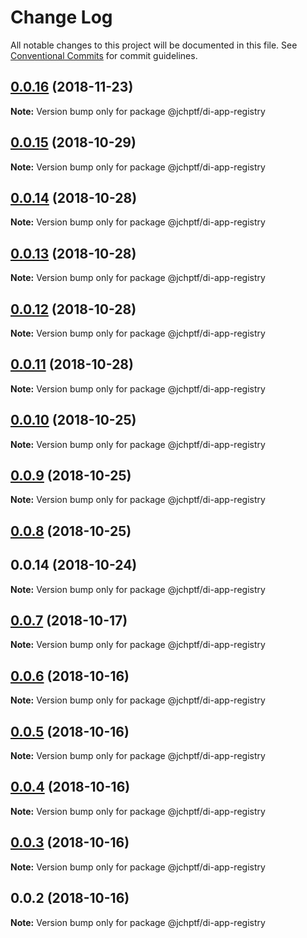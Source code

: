 # Change Log

All notable changes to this project will be documented in this file.
See [Conventional Commits](https://conventionalcommits.org) for commit guidelines.

## [0.0.16](https://github.com/jheinnic/portfolio-monorepo/compare/@jchptf/di-app-registry@0.0.15...@jchptf/di-app-registry@0.0.16) (2018-11-23)

**Note:** Version bump only for package @jchptf/di-app-registry





## [0.0.15](https://github.com/jheinnic/portfolio-monorepo/compare/@jchptf/di-app-registry@0.0.14...@jchptf/di-app-registry@0.0.15) (2018-10-29)

**Note:** Version bump only for package @jchptf/di-app-registry





## [0.0.14](https://github.com/jheinnic/portfolio-monorepo/compare/@jchptf/di-app-registry@0.0.13...@jchptf/di-app-registry@0.0.14) (2018-10-28)

**Note:** Version bump only for package @jchptf/di-app-registry





## [0.0.13](https://github.com/jheinnic/portfolio-monorepo/compare/@jchptf/di-app-registry@0.0.12...@jchptf/di-app-registry@0.0.13) (2018-10-28)

**Note:** Version bump only for package @jchptf/di-app-registry





## [0.0.12](https://github.com/jheinnic/portfolio-monorepo/compare/@jchptf/di-app-registry@0.0.11...@jchptf/di-app-registry@0.0.12) (2018-10-28)

**Note:** Version bump only for package @jchptf/di-app-registry





## [0.0.11](https://github.com/jheinnic/portfolio-monorepo/compare/@jchptf/di-app-registry@0.0.10...@jchptf/di-app-registry@0.0.11) (2018-10-28)

**Note:** Version bump only for package @jchptf/di-app-registry





## [0.0.10](https://github.com/jheinnic/portfolio-monorepo/compare/@jchptf/di-app-registry@0.0.9...@jchptf/di-app-registry@0.0.10) (2018-10-25)

**Note:** Version bump only for package @jchptf/di-app-registry





## [0.0.9](https://github.com/jheinnic/portfolio-monorepo/compare/@jchptf/di-app-registry@0.0.8...@jchptf/di-app-registry@0.0.9) (2018-10-25)

**Note:** Version bump only for package @jchptf/di-app-registry





## [0.0.8](https://github.com/jheinnic/portfolio-monorepo/compare/@jchptf/di-app-registry@0.0.7...@jchptf/di-app-registry@0.0.8) (2018-10-25)



## 0.0.14 (2018-10-24)

**Note:** Version bump only for package @jchptf/di-app-registry





<a name="0.0.7"></a>
## [0.0.7](https://github.com/jheinnic/portfolio-monorepo/compare/@jchptf/di-app-registry@0.0.6...@jchptf/di-app-registry@0.0.7) (2018-10-17)




**Note:** Version bump only for package @jchptf/di-app-registry

<a name="0.0.6"></a>
## [0.0.6](https://github.com/jheinnic/portfolio-monorepo/compare/@jchptf/di-app-registry@0.0.5...@jchptf/di-app-registry@0.0.6) (2018-10-16)




**Note:** Version bump only for package @jchptf/di-app-registry

<a name="0.0.5"></a>
## [0.0.5](https://github.com/jheinnic/portfolio-monorepo/compare/@jchptf/di-app-registry@0.0.4...@jchptf/di-app-registry@0.0.5) (2018-10-16)




**Note:** Version bump only for package @jchptf/di-app-registry

<a name="0.0.4"></a>
## [0.0.4](https://github.com/jheinnic/portfolio-monorepo/compare/@jchptf/di-app-registry@0.0.3...@jchptf/di-app-registry@0.0.4) (2018-10-16)




**Note:** Version bump only for package @jchptf/di-app-registry

<a name="0.0.3"></a>
## [0.0.3](https://github.com/jheinnic/portfolio-monorepo/compare/@jchptf/di-app-registry@0.0.2...@jchptf/di-app-registry@0.0.3) (2018-10-16)




**Note:** Version bump only for package @jchptf/di-app-registry

<a name="0.0.2"></a>
## 0.0.2 (2018-10-16)




**Note:** Version bump only for package @jchptf/di-app-registry
